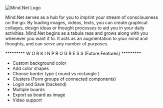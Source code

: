 ![Mind.Net Logo]("/public/mind_net.png")

Mind.Net serves as a hub for you to imprint your stream of consciousness
              on the go. By loading images, videos, texts, you can create graphical collages, design ideas or thought processes
              to aid you in your daily activities. Mind.Net begins as a tabula rasa and grows along with you whenever you want it to.
              It acts as an augmentation to your mind and thoughts, and can serve any number of purposes.
              
********* W O R K   I N  P R O G R E S S (Future Features) *********
- Custom background color
- Add color shapes
- Choose border type ( round vs rectangle )
- Clusters (Form groups of connected components)
- Login and Save (backend)
- Multiple boards
- Export as board as image
- Video support

